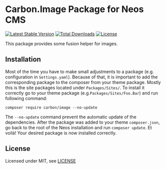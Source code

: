 Carbon.Image Package for Neos CMS
=================================

[![Latest Stable Version](https://poser.pugx.org/carbon/image/v/stable)](https://packagist.org/packages/carbon/image)
[![Total Downloads](https://poser.pugx.org/carbon/image/downloads)](https://packagist.org/packages/carbon/image)
[![License](https://poser.pugx.org/carbon/image/license)](https://packagist.org/packages/carbon/image)

This package provides some fusion helper for images.


Installation
------------

Most of the time you have to make small adjustments to a package (e.g. configuration in `Settings.yaml`). Because of that, it is important to add the corresponding package to the composer from your theme package. Mostly this is the site packages located under `Packages/Sites/`. To install it correctly go to your theme package (e.g.`Packages/Sites/Foo.Bar`) and run following command:
```
composer require carbon/image --no-update
```

The `--no-update` command prevent the automatic update of the dependencies. After the package was added to your theme `composer.json`, go back to the root of the Neos installation and run `composer update`. Et voilà! Your desired package is now installed correctly.


License
-------

Licensed under MIT, see [LICENSE](LICENSE)
